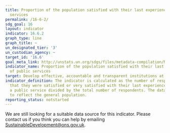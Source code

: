 ```yaml
---
title: Proportion of the population satisfied with their last experience of public
  services
permalink: /16-6-2/
sdg_goal: 16
layout: indicator
indicator: 16.6.2
graph_type: line
graph_title: ~
un_designated_tier: '3'
un_custodian_agency: ~
target_id: '16.6'
goal_meta_link: http://unstats.un.org/sdgs/files/metadata-compilation/Metadata-Goal-16.pdf
indicator_name: Proportion of the population satisfied with their last experience
  of public services
target: Develop effective, accountable and transparent institutions at all levels.
indicator_definition: The indicator is calculated as the number of respondents replying
  that they were satisfied or very satisfied with their last experience of accessing
  a public service divided by the total number of respondents. The data may be weighted
  to reflect the general population.
reporting_status: notstarted
---
```


We are still looking for a suitable data source for this indicator. Please contact us if you think you can help by emailing <a href="mailto:SustainableDevelopment@ons.gov.uk">SustainableDevelopment@ons.gov.uk</a>.


